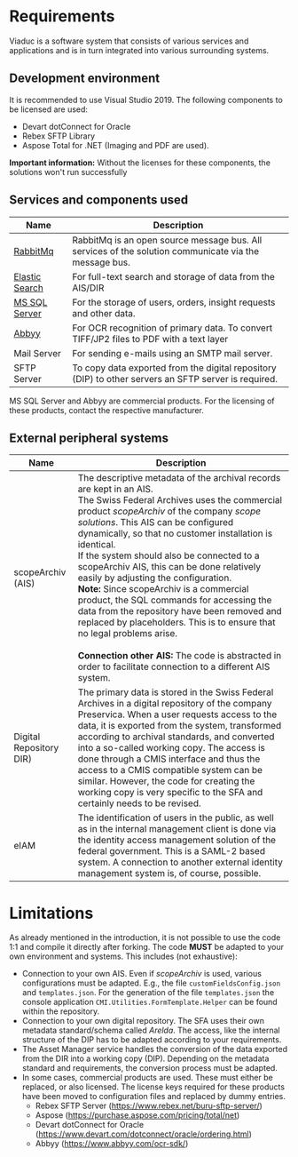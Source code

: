 # Requirements

Viaduc is a software system that consists of various services and applications and is in turn integrated into various surrounding systems.

## Development environment

It is recommended to use Visual Studio 2019. The following components to be licensed are used:

* Devart dotConnect for Oracle
* Rebex SFTP Library
* Aspose Total for .NET (Imaging and PDF are used).

**Important information:** Without the licenses for these components, the solutions won't run successfully

## Services and components used

| Name | Description |
| --- | --- |
| [RabbitMq](https://www.rabbitmq.com/) | RabbitMq is an open source message bus. All services of the solution communicate via the message bus. |
| [Elastic Search](https://www.elastic.co/) | For full-text search and storage of data from the AIS/DIR |
| [MS SQL Server](https://www.microsoft.com/de-ch/sql-server/sql-server-downloads) | For the storage of users, orders, insight requests and other data. |
| [Abbyy](https://www.abbyy.com/ocr-sdk) | For OCR recognition of primary data. To convert TIFF/JP2 files to PDF with a text layer |
| Mail Server | For sending e-mails using an SMTP mail server.    |
| SFTP Server | To copy data exported from the digital repository (DIP) to other servers an SFTP server is required.     |

MS SQL Server and Abbyy are commercial products. For the licensing of these products, contact the respective manufacturer.

## External peripheral systems

| Name | Description |
| --- | --- |
| scopeArchiv (AIS) | The descriptive metadata of the archival records are kept in an AIS.<br/>The Swiss Federal Archives uses the commercial product *scopeArchiv* of the company *scope solutions*. This AIS can be configured dynamically, so that no customer installation is identical. <br/>If the system should also be connected to a scopeArchiv AIS, this can be done relatively easily by adjusting the configuration.<br/>**Note:** Since scopeArchiv is a commercial product, the SQL commands for accessing the data from the repository have been removed and replaced by placeholders. This is to ensure that no legal problems arise.<br/><br/>**Connection other AIS:** The code is abstracted in order to facilitate connection to a different AIS system.
| Digital Repository DIR) | The primary data is stored in the Swiss Federal Archives in a digital repository of the company Preservica. When a user requests access to the data, it is exported from the system, transformed according to archival standards, and converted into a so-called working copy. The access is done through a CMIS interface and thus the access to a CMIS compatible system can be similar. However, the code for creating the working copy is very specific to the SFA and certainly needs to be revised. |
| eIAM | The identification of users in the public, as well as in the internal management client is done via the identity access management solution of the federal government. This is a SAML-2 based system. A connection to another external identity management system is, of course, possible.    |

# Limitations

As already mentioned in the introduction, it is not possible to use the code 1:1 and compile it directly after forking. The code **MUST** be adapted to your own environment and systems. This includes (not exhaustive):

* Connection to your own AIS. Even if _scopeArchiv_ is used, various configurations must be adapted. E.g., the file `customFieldsConfig.json` and `templates.json`. For the generation of the file `templates.json` the console application `CMI.Utilities.FormTemplate.Helper` can be found within the repository.
* Connection to your own digital repository. The SFA uses  their own  metadata standard/schema called *Arelda*. The access, like the internal structure of the DIP has to be adapted according to your requirements.
* The Asset Manager service handles the conversion of the data exported from the DIR into a working copy (DIP). Depending on the metadata standard and requirements, the conversion process must be adapted.
* In some cases, commercial products are used. These must either be replaced, or also licensed. The license keys required for these products have been moved to configuration files and replaced by dummy entries.
  * Rebex SFTP Server (https://www.rebex.net/buru-sftp-server/)
  * Aspose (https://purchase.aspose.com/pricing/total/net)
  * Devart dotConnect for Oracle (https://www.devart.com/dotconnect/oracle/ordering.html)
  * Abbyy (https://www.abbyy.com/ocr-sdk/)

